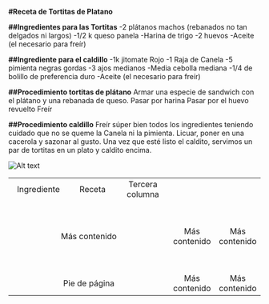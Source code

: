 **#Receta de Tortitas de Platano**

**##Ingredientes para las Tortitas**
-2 plátanos machos (rebanados no tan delgados ni largos)
-1/2 k  queso panela
-Harina de trigo 
-2 huevos
-Aceite (el necesario para freír)

**##Ingrediente para el caldillo**
-1k jitomate Rojo
-1 Raja de Canela
-5 pimienta negras gordas
-3 ajos medianos
-Media cebolla mediana
-1/4 de bolillo de preferencia duro
-Aceite (el necesario para freír) 

**##Procedimiento tortitas de plátano**
Armar una especie de sandwich con el plátano y una rebanada de queso.
Pasar por harina
Pasar por el huevo revuelto
Freír

**##Procedimiento caldillo**
Freír súper bien todos los ingredientes teniendo cuidado que no se queme la Canela ni la pimienta.
Licuar, poner en una cacerola y sazonar al gusto.
Una vez que esté listo el caldito, servimos un par de tortitas en un plato y caldito encima.


![Alt text](https://i.ytimg.com/vi/YBfk5UjhtNQ/maxresdefault.jpg "Imagen Torta")

<table style="width: 100%; text-align: center;">
  <tr>
    <td style="width: 33%;">Ingrediente</td>
    <td style="width: 33%;">Receta</td>
    <td style="width: 33%;">Tercera columna</td>
  </tr>
  <tr>
    <td colspan="3" style="width: 100%; padding-top: 50px;">Más contenido</td>
    <td colspan="3" style="width: 100%; padding-top: 50px;">Más contenido</td>
    <td colspan="3" style="width: 100%; padding-top: 50px;">Más contenido</td>
  </tr>
  <tr>
    <td  colspan="3" style="width: 100%; padding-top: 50px;">Pie de página</td>
    <td colspan="3" style="width: 100%; padding-top: 50px;">Más contenido</td>
    <td colspan="3" style="width: 100%; padding-top: 50px;">Más contenido</td>
  </tr>
</table>